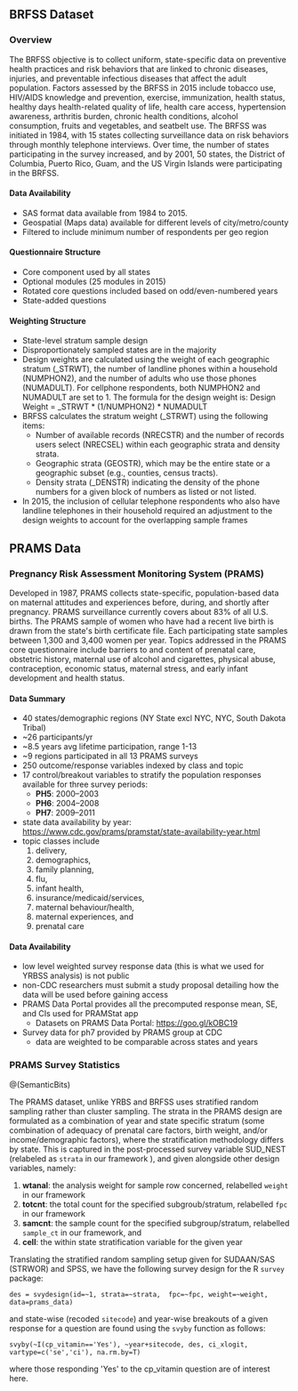 ## BRFSS Dataset

### Overview

The BRFSS objective is to collect uniform, state-specific data on preventive health practices and risk behaviors that are linked to chronic diseases, injuries, and preventable infectious diseases that affect the adult population. Factors assessed by the BRFSS in 2015 include tobacco use, HIV/AIDS knowledge and prevention, exercise, immunization, health status, healthy days health-related quality of life, health care access, hypertension awareness, arthritis burden, chronic health conditions, alcohol consumption, fruits and vegetables, and seatbelt use. The BRFSS was initiated in 1984, with 15 states collecting surveillance data on risk behaviors through monthly telephone interviews. Over time, the number of states participating in the survey increased, and by 2001, 50 states, the District of Columbia, Puerto Rico, Guam, and the US Virgin Islands were participating in the BRFSS.

#### Data Availability
- SAS format data available from 1984 to 2015.
- Geospatial (Maps data) available for different levels of city/metro/county
- Filtered to include minimum number of respondents per geo region

#### Questionnaire Structure
- Core component used by all states
- Optional modules (25 modules in 2015)
- Rotated core questions included based on odd/even-numbered years
- State-added questions

#### Weighting Structure
- State-level stratum sample design
- Disproportionately sampled states are in the majority
- Design weights are calculated using the weight of each geographic stratum (_STRWT), the number of landline phones within a household (NUMPHON2), and the number of adults who use those phones (NUMADULT). For cellphone respondents, both NUMPHON2 and NUMADULT are set to 1. The formula for the design weight is: Design Weight = _STRWT * (1/NUMPHON2) * NUMADULT
- BRFSS calculates the stratum weight (_STRWT) using the following items:
    - Number of available records (NRECSTR) and the number of records users select (NRECSEL) within each geographic strata and density strata.
    - Geographic strata (GEOSTR), which may be the entire state or a geographic subset (e.g., counties, census tracts).
    - Density strata (_DENSTR) indicating the density of the phone numbers for a given block of numbers as listed or not listed.
- In 2015, the inclusion of cellular telephone respondents who also have landline telephones in their household required an adjustment to the design weights to account for the overlapping sample frames

## PRAMS Data

###  Pregnancy Risk Assessment Monitoring System (PRAMS)

Developed in 1987, PRAMS collects state-specific, population-based data on maternal attitudes and experiences before, during, and shortly after pregnancy. PRAMS surveillance currently covers about 83% of all U.S. births. The PRAMS sample of women who have had a recent live birth is drawn from the state's birth certificate file. Each participating state samples between 1,300 and 3,400 women per year. Topics addressed in the PRAMS core questionnaire include barriers to and content of prenatal care, obstetric history, maternal use of alcohol and cigarettes, physical abuse, contraception, economic status, maternal stress, and early infant development and health status.

####  Data Summary
- 40 states/demographic regions (NY State excl NYC, NYC, South Dakota Tribal)
- ~26 participants/yr
- ~8.5 years avg lifetime participation, range 1-13
- ~9 regions participated in all 13 PRAMS surveys
- 250 outcome/response variables indexed by class and topic
- 17 control/breakout variables to stratify the population responses available for three survey periods:  
    - **PH5**: 2000–2003
    - **PH6**: 2004–2008
    - **PH7**: 2009–2011
- state data availability by year: https://www.cdc.gov/prams/pramstat/state-availability-year.html
- topic classes include 
    1. delivery, 
    2. demographics,
    3. family planning,
    4. flu,
    5. infant health,
    6. insurance/medicaid/services,
    7. maternal behaviour/health,
    8. maternal experiences, and 
    9. prenatal care


#### Data Availability
- low level weighted survey response data (this is what we used for YRBSS analysis) is not public
- non-CDC researchers must submit a study proposal detailing how the data will be used before gaining access
- PRAMS Data Portal provides all the precomputed response mean, SE, and CIs used for PRAMStat app
   - Datasets on PRAMS Data Portal: https://goo.gl/kOBC19
- Survey data for ph7 provided by PRAMS group at CDC
   - data are weighted to be comparable across states and years


### PRAMS Survey Statistics
@(SemanticBits)

The PRAMS dataset, unlike YRBS and BRFSS uses stratified random sampling rather than cluster sampling.  The strata in the PRAMS design are formulated as a combination of year and state specific stratum (some combination of adequacy of prenatal care factors, birth weight, and/or income/demographic factors), where the stratification methodology differs by state. This is captured in the post-processed survey variable SUD_NEST (relabeled as `strata` in our framework ), and given alongside other design variables, namely:
1. **wtanal**: the analysis weight for sample row concerned, relabelled `weight` in our framework
2. **totcnt**:  the total count for the specified subgroub/stratum, relabelled `fpc` in our framework
3. **samcnt**: the sample count for the specified subgroup/stratum, relabelled `sample_ct` in our framework, and
4. **cell**: the within state stratification variable for the given year

Translating the stratified random sampling setup given for SUDAAN/SAS (STRWOR) and SPSS, we have the following survey design for the R `survey` package:
```
des = svydesign(id=~1, strata=~strata,  fpc=~fpc, weight=~weight, data=prams_data)
```
and state-wise (recoded `sitecode`) and year-wise breakouts of a given response for a question are found using the `svyby` function as follows:
```
svyby(~I(cp_vitamin=='Yes'), ~year+sitecode, des, ci_xlogit, vartype=c('se','ci'), na.rm.by=T)
```
where those responding 'Yes' to the cp_vitamin question are of interest here.
